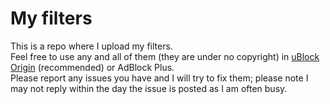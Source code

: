 # My filters
This is a repo where I upload my filters. <br/>
Feel free to use any and all of them (they are under no copyright) in [uBlock Origin](https://github.com/gorhill/uBlock) (recommended) or AdBlock Plus. <br/>
Please report any issues you have and I will try to fix them; please note I may not reply within the day the issue is posted as I am often busy.
